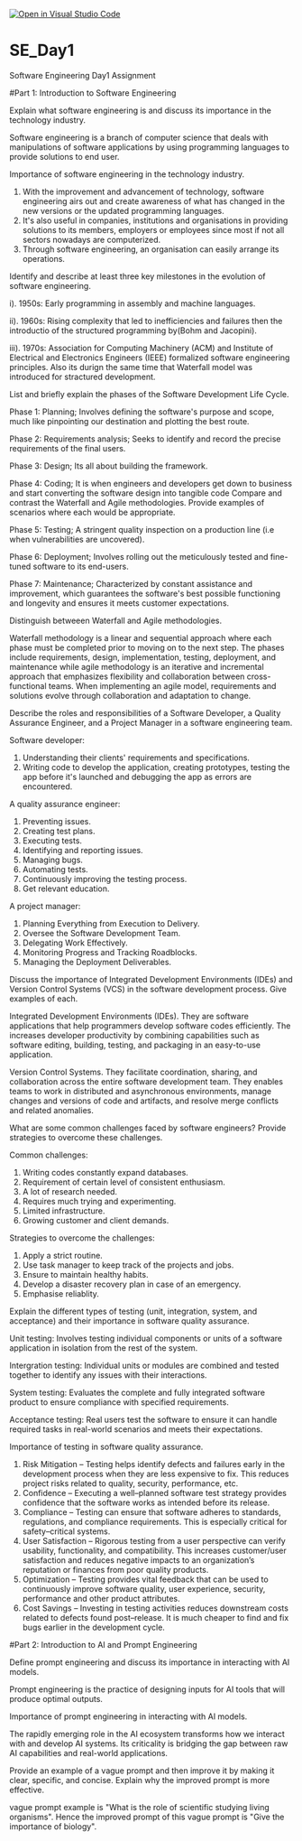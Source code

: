 [![Open in Visual Studio Code](https://classroom.github.com/assets/open-in-vscode-2e0aaae1b6195c2367325f4f02e2d04e9abb55f0b24a779b69b11b9e10269abc.svg)](https://classroom.github.com/online_ide?assignment_repo_id=18467468&assignment_repo_type=AssignmentRepo)
# SE_Day1
Software Engineering Day1 Assignment

#Part 1: Introduction to Software Engineering

Explain what software engineering is and discuss its importance in the technology industry.

Software engineering is a branch of computer science that deals with manipulations of software applications by using programming languages to provide solutions to end user.

Importance of software engineering in the technology industry.
1. With the improvement and advancement of technology, software engineering airs out and create awareness of what has changed in the new versions or the updated programming languages. 
2. It's also useful in companies, institutions and organisations in providing solutions to its members, employers or employees since most if not all sectors nowadays are computerized.
3. Through software engineering, an organisation can easily arrange its operations.

Identify and describe at least three key milestones in the evolution of software engineering.

i). 1950s: Early programming in assembly and machine languages.

ii). 1960s: Rising complexity that led to inefficiencies and failures then the introductio of the structured programming by(Bohm and Jacopini).

iii). 1970s: Association for Computing Machinery (ACM) and Institute of Electrical and Electronics Engineers (IEEE) formalized software engineering principles. Also its durign the same time that Waterfall model was introduced for stractured development.

List and briefly explain the phases of the Software Development Life Cycle.

Phase 1: Planning; Involves defining the software's purpose and scope, much like pinpointing our destination and plotting the best route.

Phase 2: Requirements analysis; Seeks to identify and record the precise requirements of the final users.

Phase 3: Design; Its all about building the framework.

Phase 4: Coding; It is when engineers and developers get down to business and start converting the software design into tangible code
Compare and contrast the Waterfall and Agile methodologies. Provide examples of scenarios where each would be appropriate.

Phase 5: Testing; A stringent quality inspection on a production line (i.e when vulnerabilities are uncovered).

Phase 6: Deployment; Involves rolling out the meticulously tested and fine-tuned software to its end-users.

Phase 7: Maintenance; Characterized by constant assistance and improvement, which guarantees the software's best possible functioning and longevity and ensures it meets customer expectations.

Distinguish betweeen Waterfall and Agile methodologies.

Waterfall methodology is a linear and sequential approach where each phase must be completed prior to moving on to the next step. The phases include requirements, design, implementation, testing, deployment, and maintenance while agile methodology is an iterative and incremental approach that emphasizes flexibility and collaboration between cross-functional teams. When implementing an agile model, requirements and solutions evolve through collaboration and adaptation to change.

Describe the roles and responsibilities of a Software Developer, a Quality Assurance Engineer, and a Project Manager in a software engineering team.

Software developer:
1. Understanding their clients' requirements and specifications.
2. Writing code to develop the application, creating prototypes, testing the app before it's launched and debugging the app as errors are encountered.

A quality assurance engineer:
1. Preventing issues.
2. Creating test plans.
3. Executing tests.
4. Identifying and reporting issues.
5. Managing bugs.
6. Automating tests.
7. Continuously improving the testing process.
8. Get relevant education.

A project manager:
1. Planning Everything from Execution to Delivery.
2. Oversee the Software Development Team.
3. Delegating Work Effectively.
4. Monitoring Progress and Tracking Roadblocks.
5. Managing the Deployment Deliverables.


Discuss the importance of Integrated Development Environments (IDEs) and Version Control Systems (VCS) in the software development process. Give examples of each.

Integrated Development Environments (IDEs).
They are software applications that help programmers develop software codes efficiently. The increases developer productivity by combining capabilities such as software editing, building, testing, and packaging in an easy-to-use application.

Version Control Systems.
They facilitate coordination, sharing, and collaboration across the entire software development team. They enables teams to work in distributed and asynchronous environments, manage changes and versions of code and artifacts, and resolve merge conflicts and related anomalies.

What are some common challenges faced by software engineers? Provide strategies to overcome these challenges.

Common challenges:
1. Writing codes constantly expand databases.
2. Requirement of certain level of consistent enthusiasm.
3. A lot of research needed.
4. Requires much trying and experimenting.
5. Limited infrastructure.
6. Growing customer and client demands.

Strategies to overcome the challenges:
1. Apply a strict routine.
2. Use task manager to keep track of the projects and jobs.
3. Ensure to maintain healthy habits.
4. Develop a disaster recovery plan in case of an emergency.
5. Emphasise reliablity.

Explain the different types of testing (unit, integration, system, and acceptance) and their importance in software quality assurance.

Unit testing: Involves testing individual components or units of a software application in isolation from the rest of the system.

Intergration testing: Individual units or modules are combined and tested together to identify any issues with their interactions.

System testing: Evaluates the complete and fully integrated software product to ensure compliance with specified requirements.

Acceptance testing: Real users test the software to ensure it can handle required tasks in real-world scenarios and meets their expectations. 

Importance of testing in software quality assurance.
1. Risk Mitigation – Testing helps identify defects and failures early in the development process when they are less expensive to fix. This reduces project risks related to quality, security, performance, etc.
2. Confidence – Executing a well–planned software test strategy provides confidence that the software works as intended before its release.
3. Compliance – Testing can ensure that software adheres to standards, regulations, and compliance requirements. This is especially critical for safety–critical systems.
4. User Satisfaction – Rigorous testing from a user perspective can verify usability, functionality, and compatibility. This increases customer/user satisfaction and reduces negative impacts to an organization’s reputation or finances from poor quality products.
5. Optimization – Testing provides vital feedback that can be used to continuously improve software quality, user experience, security, performance and other product attributes.
6. Cost Savings – Investing in testing activities reduces downstream costs related to defects found post–release. It is much cheaper to find and fix bugs earlier in the development cycle.

#Part 2: Introduction to AI and Prompt Engineering


Define prompt engineering and discuss its importance in interacting with AI models.

Prompt engineering is the practice of designing inputs for AI tools that will produce optimal outputs.

Importance of prompt engineering in interacting with AI models.

The rapidly emerging role in the AI ecosystem transforms how we interact with and develop AI systems. Its criticality is bridging the gap between raw AI capabilities and real-world applications.

Provide an example of a vague prompt and then improve it by making it clear, specific, and concise. Explain why the improved prompt is more effective.

vague prompt example is "What is the role of scientific studying living organisms". Hence the improved prompt of this vague prompt is "Give the importance of biology".

